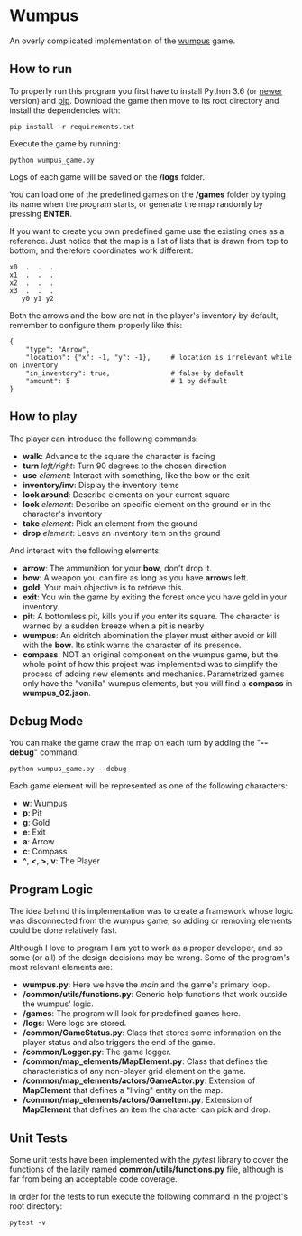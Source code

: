 Wumpus
======

An overly complicated implementation of the [wumpus](https://en.wikipedia.org/wiki/Hunt_the_Wumpus) game.

## How to run

To properly run this program you first have to install Python 3.6 (or [newer](https://www.python.org/downloads/) version) and [pip](https://pypi.org/project/pip/).
Download the game then move to its root directory and install the dependencies with:

```pip install -r requirements.txt```

Execute the game by running:

```python wumpus_game.py```

Logs of each game will be saved on the **/logs** folder.

You can load one of the predefined games on the **/games** folder by typing its name when the program starts, or generate the map randomly by pressing **ENTER**.

If you want to create you own predefined game use the existing ones as a reference. Just notice that the map is a list of lists that is drawn from top to bottom, and therefore coordinates work different:

```
x0  .  .  .  
x1  .  .  .
x2  .  .  .
x3  .  .  .
   y0 y1 y2
```

Both the arrows and the bow are not in the player's inventory by default, remember to configure them properly like this:

```
{
    "type": "Arrow",
    "location": {"x": -1, "y": -1},     # location is irrelevant while on inventory
    "in_inventory": true,               # false by default
    "amount": 5                         # 1 by default
}
```

## How to play

The player can introduce the following commands:

* **walk**: Advance to the square the character is facing
* **turn** _left/right_: Turn 90 degrees to the chosen direction
* **use** _element_: Interact with something, like the bow or the exit
* **inventory/inv**: Display the inventory items
* **look around**: Describe elements on your current square
* **look** _element_: Describe an specific element on the ground or in the character's inventory
* **take** _element_: Pick an element from the ground
* **drop** _element_: Leave an inventory item on the ground

And interact with the following elements:

* **arrow**: The ammunition for your **bow**, don't drop it.
* **bow**: A weapon you can fire as long as you have **arrow**s left.
* **gold**: Your main objective is to retrieve this.
* **exit**: You win the game by exiting the forest once you have gold in your inventory.
* **pit**: A bottomless pit, kills you if you enter its square. The character is warned by a sudden breeze when a pit is nearby
* **wumpus**: An eldritch abomination the player must either avoid or kill with the **bow**. Its stink warns the character of its presence.
* **compass**: NOT an original component on the wumpus game, but the whole point of how this project was implemented was to simplify the process of adding new elements and mechanics. Parametrized games only have the "vanilla" wumpus elements, but you will find a **compass** in **wumpus_02.json**.

## Debug Mode

You can make the game draw the map on each turn by adding the "**--debug**" command:

```python wumpus_game.py --debug```

Each game element will be represented as one of the following characters:
* **w**: Wumpus
* **p**: Pit
* **g**: Gold
* **e**: Exit
* **a**: Arrow
* **c**: Compass
* **^**, **<**, **>**, **v**: The Player

## Program Logic

The idea behind this implementation was to create a framework whose logic was disconnected from the wumpus game, so adding or removing elements could be done relatively fast.

Although I love to program I am yet to work as a proper developer, and so some (or all) of the design decisions may be wrong. Some of the program's most relevant elements are:

- **wumpus.py**: Here we have the _main_ and the game's primary loop.
- **/common/utils/functions.py**: Generic help functions that work outside the wumpus' logic.
- **/games**: The program will look for predefined games here.
- **/logs**: Were logs are stored.
- **/common/GameStatus.py**: Class that stores some information on the player status and also triggers the end of the game.
- **/common/Logger.py**: The game logger.
- **/common/map_elements/MapElement.py**: Class that defines the characteristics of any non-player grid element on the game.
- **/common/map_elements/actors/GameActor.py**: Extension of **MapElement** that defines a "living" entity on the map.
- **/common/map_elements/actors/GameItem.py**: Extension of **MapElement** that defines an item the character can pick and drop.


## Unit Tests

Some unit tests have been implemented with the _pytest_ library to cover the functions of the lazily named **common/utils/functions.py** file, although is far from being an acceptable code coverage.

In order for the tests to run execute the following command in the project's root directory:

```pytest -v```